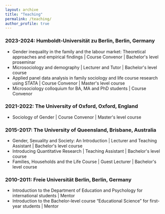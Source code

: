 ```yaml
---
layout: archive
title: "Teaching"
permalink: /teaching/
author_profile: true
---
```


### 2023-2024: Humboldt-Universität zu Berlin, Berlin, Germany
* Gender inequality in the family and the labour market: Theoretical approaches and empirical findings \| Course Convenor \| Bachelor's level proseminar
* Microsociology and demography \| Lecturer and Tutor \| Bachelor's level course 
* Applied panel data analysis in family sociology and life course research using STATA \| Course Convenor \| Master's level course
* Microsociology colloquium for BA, MA and PhD students \| Course Convenor

### 2021-2022: The University of Oxford, Oxford, England
* Sociology of Gender \| Course Convenor \| Master's level course

### 2015-2017: The University of Queensland, Brisbane, Australia
* Gender, Sexuality and Society: An Introduction \| Lecturer and Teaching Assistant \| Bachelor's level course
* Introducing Quantitative Research \| Teaching Assistant \| Bachelor's level course
* Families, Households and the Life Course \| Guest Lecturer \| Bachelor's level course 

### 2010-2011: Freie Universität Berlin, Berlin, Germany
* Introduction to the Department of Education and Psychology for international students \| Mentor 
* Introduction to the Bachelor-level course “Educational Science” for first-year students \| Mentor
